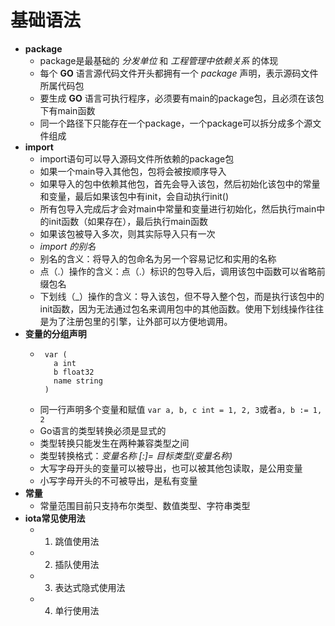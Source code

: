 # 基础语法
- **package**
   - package是最基础的 *分发单位* 和 *工程管理中依赖关系* 的体现
   - 每个 **GO** 语言源代码文件开头都拥有一个 *package* 声明，表示源码文件所属代码包
   - 要生成 **GO** 语言可执行程序，必须要有main的package包，且必须在该包下有main函数 
   - 同一个路径下只能存在一个package，一个package可以拆分成多个源文件组成
- **import**
   - import语句可以导入源码文件所依赖的package包
   - 如果一个main导入其他包，包将会被按顺序导入
   - 如果导入的包中依赖其他包，首先会导入该包，然后初始化该包中的常量和变量，最后如果该包中有init，会自动执行init()
   - 所有包导入完成后才会对main中常量和变量进行初始化，然后执行main中的init函数（如果存在），最后执行main函数
   - 如果该包被导入多次，则其实际导入只有一次
   - *import 的别名*
   - 别名的含义：将导入的包命名为另一个容易记忆和实用的名称
   - 点（.）操作的含义：点（.）标识的包导入后，调用该包中函数可以省略前缀包名
   - 下划线（_）操作的含义：导入该包，但不导入整个包，而是执行该包中的init函数，因为无法通过包名来调用包中的其他函数。使用下划线操作往往是为了注册包里的引擎，让外部可以方便地调用。
- **变量的分组声明**
   - ```
      var (
        a int
        b float32
        name string
      )
     ```
   - 同一行声明多个变量和赋值 `var a, b, c int = 1, 2, 3`或者`a, b := 1, 2`
   - Go语言的类型转换必须是显式的
   - 类型转换只能发生在两种兼容类型之间
   - 类型转换格式：*变量名称 [:]= 目标类型(变量名称)*
   - 大写字母开头的变量可以被导出，也可以被其他包读取，是公用变量
   - 小写字母开头的不可被导出，是私有变量
- **常量**
   - 常量范围目前只支持布尔类型、数值类型、字符串类型
- **iota常见使用法**
   - 1) 跳值使用法
   - 2) 插队使用法
   - 3) 表达式隐式使用法
   - 4) 单行使用法